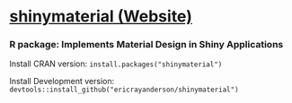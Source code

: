 
# [shinymaterial (Website)](https://ericrayanderson.github.io/shinymaterial/)
### R package: Implements Material Design in Shiny Applications

Install CRAN version:        `install.packages("shinymaterial")`

Install Development version: `devtools::install_github("ericrayanderson/shinymaterial")`
